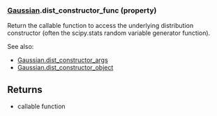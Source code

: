 ### [Gaussian](Gaussian.md).dist_constructor_func (property)




Return the callable function to access the underlying distribution
constructor (often the scipy.stats random variable generator function).

See also:

* [Gaussian.dist_constructor_args](Gaussian.dist_constructor_args.md)
* [Gaussian.dist_constructor_object](Gaussian.dist_constructor_object.md)

Returns
-------
* callable function


